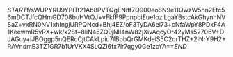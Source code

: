 $START$f/sWUPYRU9YPITt21Ab8PVTQgENiff7Q900eo6N9e11QwzW5nn2Etc56mDCTJfcQHmGD708buHVtQJ+vFkfF9PpnpbiEue1oziLgaYBstcAkGhynhNVSaZ+vxRN0NV1xhIngjURPQNcd+Bhj4EZ/oF3TyDA6ei73+cNfaWpY8PDxF4A1KeewmR5vRX+wk/x28t+8liN45ZQ9jNII4nW82jXivAqcyOr42yMs52706V+DJAGuy+iJBOggp5nQERcCjtCAkLpiu7fBpbQrGMKdeiS5C2qrTHZ+2INrY9H2+RAVndmE3TZ1GR7b1UrVKX4SLQZl6fx7lr7qgy0Ge1zcYA==$END$